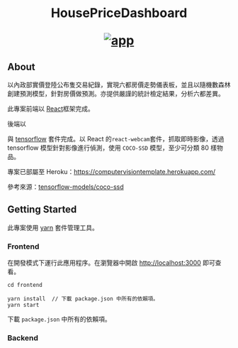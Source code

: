 <h1 align="center">
  <p align="center">HousePriceDashboard</p>
  <a href="https://computervisiontemplate.herokuapp.com/"><img src="https://upload.cc/i1/2023/02/08/yluw0p.png" alt="app"></a>

## About

以內政部實價登陸公布隻交易紀錄，實現六都房價走勢儀表板，並且以隨機數森林創建預測模型，針對房價做預測。亦提供嚴謹的統計檢定結果，分析六都差異。

此專案前端以 [React](https://zh-hant.reactjs.org/)框架完成。

後端以

與 [tensorflow](https://www.tensorflow.org/js?hl=zh-tw) 套件完成。以 React 的`react-webcam`套件，抓取即時影像，透過 tensorflow 模型針對影像進行偵測，使用 `COCO-SSD` 模型，至少可分類 80 樣物品。

專案已部屬至 Heroku：https://computervisiontemplate.herokuapp.com/

參考來源：[tensorflow-models/coco-ssd](https://www.npmjs.com/package/@tensorflow-models/coco-ssd)

## Getting Started

此專案使用 [yarn](https://yarnpkg.com/) 套件管理工具。

### Frontend

在開發模式下運行此應用程序。在瀏覽器中開啟 [http://localhost:3000](http://localhost:3000) 即可查看。

```
cd frontend

yarn install  // 下載 package.json 中所有的依賴項。
yarn start
```

下載 `package.json` 中所有的依賴項。

### Backend
